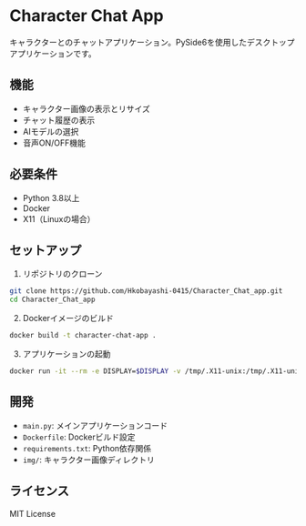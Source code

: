 # Character Chat App

キャラクターとのチャットアプリケーション。PySide6を使用したデスクトップアプリケーションです。

## 機能

- キャラクター画像の表示とリサイズ
- チャット履歴の表示
- AIモデルの選択
- 音声ON/OFF機能

## 必要条件

- Python 3.8以上
- Docker
- X11（Linuxの場合）

## セットアップ

1. リポジトリのクローン
```bash
git clone https://github.com/Hkobayashi-0415/Character_Chat_app.git
cd Character_Chat_app
```

2. Dockerイメージのビルド
```bash
docker build -t character-chat-app .
```

3. アプリケーションの起動
```bash
docker run -it --rm -e DISPLAY=$DISPLAY -v /tmp/.X11-unix:/tmp/.X11-unix -v $XAUTHORITY:/home/appuser/.Xauthority:ro -v $(pwd):/app character-chat-app
```

## 開発

- `main.py`: メインアプリケーションコード
- `Dockerfile`: Dockerビルド設定
- `requirements.txt`: Python依存関係
- `img/`: キャラクター画像ディレクトリ

## ライセンス

MIT License 